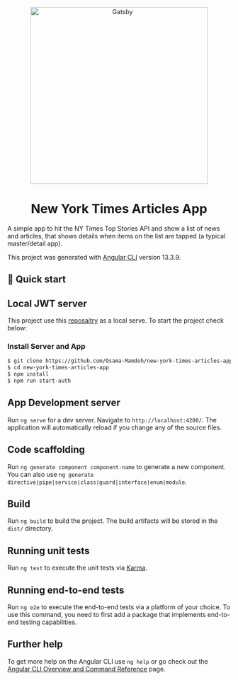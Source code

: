 <p align="center">
  <a href="https://www.nytimes.com/">
    <img alt="Gatsby" src="https://mwcm.nyt.com/.resources/mkt-wcm/dist/libs/assets/img/logo_nyt_white.svg" width="400" />
  </a>
</p>

<h1 align="center">
  New York Times Articles App
</h1>

A simple app to hit the NY Times Top Stories API and show a list of news and articles, that shows details when items on the list are tapped (a typical master/detail app).

This project was generated with [Angular CLI](https://github.com/angular/angular-cli) version 13.3.9.

## 🚀 Quick start

## Local JWT server

This project use this [reposaitry](https://github.com/techiediaries/fake-api-jwt-json-server) as a local serve. To start the project check below:

### Install Server and App

```bash
$ git clone https://github.com/Osama-Mamdoh/new-york-times-articles-app.git
$ cd new-york-times-articles-app
$ npm install
$ npm run start-auth
```

## App Development server

Run `ng serve` for a dev server. Navigate to `http://localhost:4200/`. The application will automatically reload if you change any of the source files.

## Code scaffolding

Run `ng generate component component-name` to generate a new component. You can also use `ng generate directive|pipe|service|class|guard|interface|enum|module`.

## Build

Run `ng build` to build the project. The build artifacts will be stored in the `dist/` directory.

## Running unit tests

Run `ng test` to execute the unit tests via [Karma](https://karma-runner.github.io).

## Running end-to-end tests

Run `ng e2e` to execute the end-to-end tests via a platform of your choice. To use this command, you need to first add a package that implements end-to-end testing capabilities.

## Further help

To get more help on the Angular CLI use `ng help` or go check out the [Angular CLI Overview and Command Reference](https://angular.io/cli) page.
